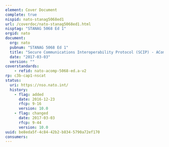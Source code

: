 ```yaml
---
element: Cover Document
complete: true
nispid: nato-stanag5068ed1
url: /coverdoc/nato-stanag5068ed1.html
nisptag: "STANAG 5068 Ed 1"
orgid: nato
document:
  org: nato
  pubnum: "STANAG 5068 Ed 1"
  title: "Secure Communications Interoperability Protocol (SCIP) - AComP-5068 Edition A"
  date: "2017-03-03"
  version: ""
coverstandards:
    - refid: nato-acomp-5068-ed.a-v2
rp: c3b-cap1-nscat
status:
  uri: https://nso.nato.int/
  history: 
    - flag: added
      date: 2016-12-23
      rfcp: 9-16
      version: 10.0
    - flag: changed
      date: 2017-03-03
      rfcp: 9-44
      version: 10.0
uuid: be8eda5f-4c84-42b2-b834-5790a72ef170
consumers:
---
```

